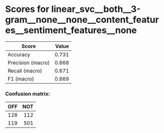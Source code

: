 # Scores for linear_svc__both__3-gram__none__none__content_features__sentiment_features__none
|      Score      |Value|
|-----------------|----:|
|Accuracy         |0.731|
|Precision (macro)|0.668|
|Recall (macro)   |0.671|
|F1 (macro)       |0.669|

### Confusion matrix:
|OFF|NOT|
|--:|--:|
|128|112|
|119|501|
